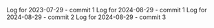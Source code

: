 Log for 2023-07-29 - commit 1
Log for 2024-08-29 - commit 1
Log for 2024-08-29 - commit 2
Log for 2024-08-29 - commit 3
